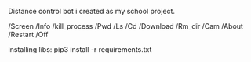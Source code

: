 Distance control bot i created as my school project.

/Screen
/Info
/kill_process
/Pwd
/Ls
/Cd
/Download
/Rm_dir
/Cam
/About
/Restart
/Off

installing libs: 
pip3 install -r requirements.txt
